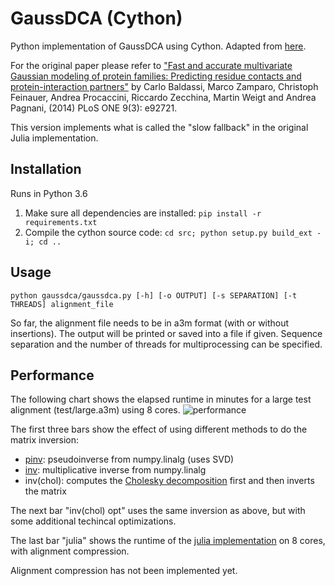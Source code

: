# GaussDCA (Cython)
Python implementation of GaussDCA using Cython. Adapted from [here](https://github.com/carlobaldassi/GaussDCA.jl).

For the original paper please refer to ["Fast and accurate multivariate Gaussian modeling of protein families: Predicting residue contacts and protein-interaction partners"](doi:10.1371/journal.pone.0092721) by Carlo Baldassi, Marco Zamparo, Christoph Feinauer, Andrea Procaccini, Riccardo Zecchina, Martin Weigt and Andrea Pagnani, (2014) PLoS ONE 9(3): e92721. 

This version implements what is called the "slow fallback" in the original Julia implementation. 

## Installation
Runs in Python 3.6
1. Make sure all dependencies are installed: `pip install -r requirements.txt`
2. Compile the cython source code: `cd src; python setup.py build_ext -i; cd ..`

## Usage
```python gaussdca/gaussdca.py [-h] [-o OUTPUT] [-s SEPARATION] [-t THREADS] alignment_file```

So far, the alignment file needs to be in a3m format (with or without insertions). The output will be printed or saved into a file if given. Sequence separation and the number of threads for multiprocessing can be specified.

## Performance
The following chart shows the elapsed runtime in minutes for a large test alignment (test/large.a3m) using 8 cores.
![performance](https://github.com/MMichel/GaussDCA/blob/master/timing.png)

The first three bars show the effect of using different methods to do the matrix inversion:
+ [pinv](https://docs.scipy.org/doc/numpy-1.13.0/reference/generated/numpy.linalg.pinv.html): pseudoinverse from numpy.linalg (uses SVD)
+ [inv](https://docs.scipy.org/doc/numpy-1.13.0/reference/generated/numpy.linalg.inv.html): multiplicative inverse from numpy.linalg
+ inv(chol): computes the [Cholesky decomposition](https://docs.scipy.org/doc/numpy-1.13.0/reference/generated/numpy.linalg.cholesky.html) first and then inverts the matrix

The next bar "inv(chol) opt" uses the same inversion as above, but with some additional techincal optimizations.

The last bar "julia" shows the runtime of the [julia implementation](https://github.com/carlobaldassi/GaussDCA.jl) on 8 cores, with alignment compression.

Alignment compression has not been implemented yet.
